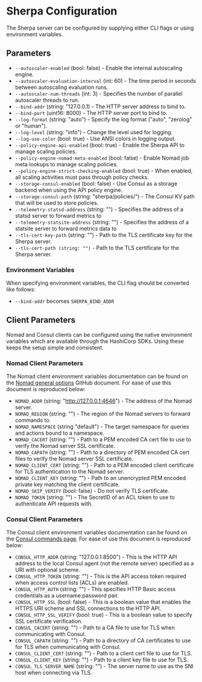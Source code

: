 # Sherpa Configuration

The Sherpa server can be configured by supplying either CLI flags or using environment variables.

## Parameters

* `--autoscaler-enabled` (bool: false) - Enable the internal autoscaling engine.
* `--autoscaler-evaluation-interval` (int: 60) - The time period in seconds between autoscaling evaluation runs.
* `--autoscaler-num-threads` (int: 3) - Specifies the number of parallel autoscaler threads to run.
* `--bind-addr` (string: "127.0.0.1) - The HTTP server address to bind to.
* `--bind-port` (uint16: 8000) - The HTTP server port to bind to.
* `--log-format` (string: "auto") - Specify the log format ("auto", "zerolog" or "human").
* `--log-level` (string: "info") - Change the level used for logging.
* `--log-use-color` (bool: true) - Use ANSI colors in logging output.
* `--policy-engine-api-enabled` (bool: true) - Enable the Sherpa API to manage scaling policies.
* `--policy-engine-nomad-meta-enabled` (bool: false) - Enable Nomad job meta lookups to manage scaling policies.
* `--policy-engine-strict-checking-enabled` (bool: true) - When enabled, all scaling activities must pass through policy checks.
* `--storage-consul-enabled` (bool: false) - Use Consul as a storage backend when using the API policy engine.
* `--storage-consul-path` (string: "sherpa/policies/") - The Consul KV path that will be used to store policies.
* `--telemetry-statsd-address` (string: "") - Specifies the address of a statsd server to forward metrics to
* `--telemetry-statsite-address` (string: "") - Specifies the address of a statsite server to forward metrics data to
* `--tls-cert-key-path` (string: "") - Path to the TLS certificate key for the Sherpa server.
* `--tls-cert-path (string: "")` - Path to the TLS certificate for the Sherpa server.

### Environment Variables

When specifying environment variables, the CLI flag should be converted like follows:
* `--bind-addr` becomes `SHERPA_BIND_ADDR`

## Client Parameters

Nomad and Consul clients can be configured using the native environment variables which are available through the HashiCorp SDKs. Using these keeps the setup simple and consistent.

### Nomad Client Parameters

The Nomad client environment variables documentation can be found on the [Nomad general options](https://github.com/hashicorp/nomad/blob/22fd62753510a4a41c1b8f1d117ea1a90b48df06/website/source/docs/commands/_general_options.html.md) GitHub document. For ease of use this document is reproduced below:

* `NOMAD_ADDR` (string: "http://127.0.0.1:4646") - The address of the Nomad server.
* `NOMAD_REGION` (string: "") - The region of the Nomad servers to forward commands to.
* `NOMAD_NAMESPACE` (string "default") - The target namespace for queries and actions bound to a namespace.
* `NOMAD_CACERT` (string: "") - Path to a PEM encoded CA cert file to use to verify the Nomad server SSL certificate.
* `NOMAD_CAPATH` (string: "") - Path to a directory of PEM encoded CA cert files to verify the Nomad server SSL certificate.
* `NOMAD_CLIENT_CERT` (string: "") - Path to a PEM encoded client certificate for TLS authentication to the Nomad server.
* `NOMAD_CLIENT_KEY` (string: "") - Path to an unencrypted PEM encoded private key matching the client certificate.
* `NOMAD_SKIP_VERIFY` (bool: false) - Do not verify TLS certificate.
* `NOMAD_TOKEN` (string: "") - The SecretID of an ACL token to use to authenticate API requests with.

### Consul Client Parameters

The Consul client environment variables documentation can be found on the [Consul commands page](https://www.consul.io/docs/commands/index.html#environment-variables). For ease of use this document is reproduced below:

* `CONSUL_HTTP_ADDR` (string: "127.0.0.1:8500") - This is the HTTP API address to the local Consul agent (not the remote server) specified as a URI with optional scheme.
* `CONSUL_HTTP_TOKEN` (string: "") - This is the API access token required when access control lists (ACLs) are enabled.
* `CONSUL_HTTP_AUTH` (string: "") - This specifies HTTP Basic access credentials as a username:password pair.
* `CONSUL_HTTP_SSL` (bool: false) - This is a boolean value that enables the HTTPS URI scheme and SSL connections to the HTTP API.
* `CONSUL_HTTP_SSL_VERIFY` (bool: true) - This is a boolean value to specify SSL certificate verification.
* `CONSUL_CACERT` (string: "") - Path to a CA file to use for TLS when communicating with Consul.
* `CONSUL_CAPATH` (string: "") - Path to a directory of CA certificates to use for TLS when communicating with Consul.
* `CONSUL_CLIENT_CERT` (string: "") - Path to a client cert file to use for TLS.
* `CONSUL_CLIENT_KEY` (string: "") - Path to a client key file to use for TLS.
* `CONSUL_TLS_SERVER_NAME` (string: "") - The server name to use as the SNI host when connecting via TLS.
